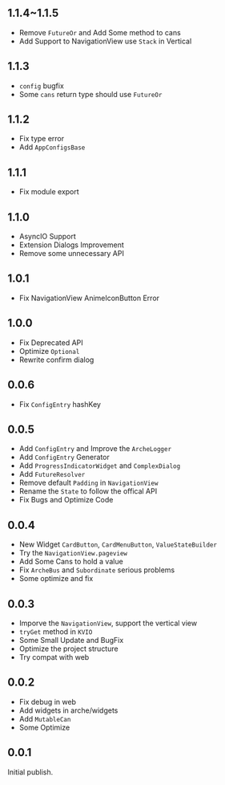 ## 1.1.4~1.1.5

 -  Remove `FutureOr` and Add Some method to cans
 -  Add Support to NavigationView use `Stack` in Vertical

## 1.1.3

 - `config` bugfix
 - Some `cans` return type should use `FutureOr` 

## 1.1.2
 
 - Fix type error
 - Add `AppConfigsBase`

## 1.1.1

 - Fix module export  

## 1.1.0

 - AsyncIO Support
 - Extension Dialogs Improvement
 - Remove some unnecessary API

## 1.0.1

 - Fix NavigationView AnimeIconButton Error

## 1.0.0

 - Fix Deprecated API
 - Optimize `Optional`
 - Rewrite confirm dialog

## 0.0.6

 - Fix `ConfigEntry` hashKey

## 0.0.5

 - Add `ConfigEntry` and Improve the `ArcheLogger`
 - Add `ConfigEntry` Generator
 - Add `ProgressIndicatorWidget` and `ComplexDialog`
 - Add `FutureResolver`
 - Remove default `Padding` in `NavigationView`
 - Rename the `State` to follow the offical API
 - Fix Bugs and Optimize Code

## 0.0.4

 - New Widget `CardButton`, `CardMenuButton`, `ValueStateBuilder`
 - Try the `NavigationView.pageview`
 - Add Some Cans to hold a value
 - Fix `ArcheBus` and `Subordinate` serious problems
 - Some optimize and fix

## 0.0.3

 - Imporve the `NavigationView`, support the vertical view
 - `tryGet` method in `KVIO`
 - Some Small Update and BugFix
 - Optimize the project structure
 - Try compat with web

## 0.0.2

 - Fix debug in web
 - Add widgets in arche/widgets
 - Add `MutableCan`
 - Some Optimize

## 0.0.1

Initial publish.
